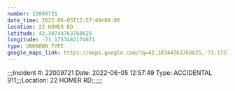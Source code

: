```yaml
---
number: 22009721
date_time: 2022-06-05T12:57:49+00:00
location: 22 HOMER RD
latitude: 42.38744763768625
longitude: -71.1757482174671
type: UNKNOWN TYPE
google_maps_link: https://maps.google.com/?q=42.38744763768625,-71.1757482174671
---
```


;;;Incident #: 22009721  Date: 2022-06-05 12:57:49   Type: ACCIDENTAL 911;;;Location: 22 HOMER RD;;;;;;
